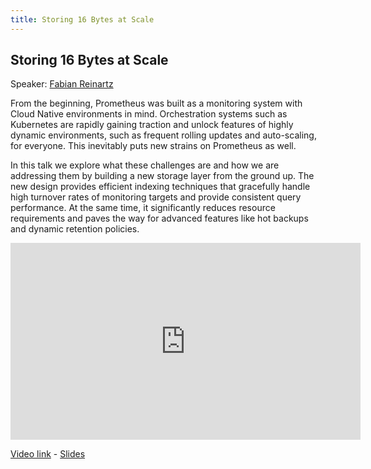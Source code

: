 ```yaml
---
title: Storing 16 Bytes at Scale
---
```


## Storing 16 Bytes at Scale

Speaker: [Fabian Reinartz](/2017-munich/speakers/fabian-reinartz/)

From the beginning, Prometheus was built as a monitoring system with Cloud Native environments in mind. Orchestration systems such as Kubernetes are rapidly gaining traction and unlock features of highly dynamic environments, such as frequent rolling updates and auto-scaling, for everyone. This inevitably puts new strains on Prometheus as well.

In this talk we explore what these challenges are and how we are addressing them by building a new storage layer from the ground up. The new design provides efficient indexing techniques that gracefully handle high turnover rates of monitoring targets and provide consistent query performance. At the same time, it significantly reduces resource requirements and paves the way for advanced features like hot backups and dynamic retention policies.

<iframe width="560" height="315" src="https://www.youtube.com/embed/b_pEevMAC3I" frameborder="0" allowfullscreen></iframe>

[Video link](https://youtu.be/b_pEevMAC3I) -
[Slides](/2017-munich/slides/storing-16-bytes-at-scale.pdf)
